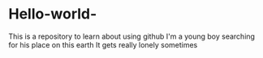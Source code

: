 # Hello-world-
This is a repository to learn about using github
I'm a young boy searching for his place on this earth 
It gets really lonely sometimes
